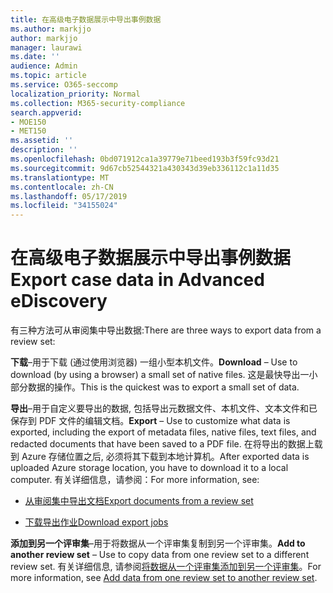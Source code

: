 ```yaml
---
title: 在高级电子数据展示中导出事例数据
ms.author: markjjo
author: markjjo
manager: laurawi
ms.date: ''
audience: Admin
ms.topic: article
ms.service: O365-seccomp
localization_priority: Normal
ms.collection: M365-security-compliance
search.appverid:
- MOE150
- MET150
ms.assetid: ''
description: ''
ms.openlocfilehash: 0bd071912ca1a39779e71beed193b3f59fc93d21
ms.sourcegitcommit: 9d67cb52544321a430343d39eb336112c1a11d35
ms.translationtype: MT
ms.contentlocale: zh-CN
ms.lasthandoff: 05/17/2019
ms.locfileid: "34155024"
---
```

# <a name="export-case-data-in-advanced-ediscovery"></a><span data-ttu-id="adf8c-102">在高级电子数据展示中导出事例数据</span><span class="sxs-lookup"><span data-stu-id="adf8c-102">Export case data in Advanced eDiscovery</span></span>

<span data-ttu-id="adf8c-103">有三种方法可从审阅集中导出数据:</span><span class="sxs-lookup"><span data-stu-id="adf8c-103">There are three ways to export data from a review set:</span></span>

<span data-ttu-id="adf8c-104">**下载**–用于下载 (通过使用浏览器) 一组小型本机文件。</span><span class="sxs-lookup"><span data-stu-id="adf8c-104">**Download** – Use to download (by using a browser) a small set of native files.</span></span> <span data-ttu-id="adf8c-105">这是最快导出一小部分数据的操作。</span><span class="sxs-lookup"><span data-stu-id="adf8c-105">This is the quickest was to export a small set of data.</span></span>

<span data-ttu-id="adf8c-106">**导出**–用于自定义要导出的数据, 包括导出元数据文件、本机文件、文本文件和已保存到 PDF 文件的编辑文档。</span><span class="sxs-lookup"><span data-stu-id="adf8c-106">**Export** – Use to customize what data is exported, including the export of metadata files, native files, text files, and redacted documents that have been saved to a PDF file.</span></span> <span data-ttu-id="adf8c-107">在将导出的数据上载到 Azure 存储位置之后, 必须将其下载到本地计算机。</span><span class="sxs-lookup"><span data-stu-id="adf8c-107">After exported data is uploaded Azure storage location, you have to download it to a local computer.</span></span> <span data-ttu-id="adf8c-108">有关详细信息，请参阅：</span><span class="sxs-lookup"><span data-stu-id="adf8c-108">For more information, see:</span></span> 

   - [<span data-ttu-id="adf8c-109">从审阅集中导出文档</span><span class="sxs-lookup"><span data-stu-id="adf8c-109">Export documents from a review set</span></span>](export-documents-from-review-set.md)

   - [<span data-ttu-id="adf8c-110">下载导出作业</span><span class="sxs-lookup"><span data-stu-id="adf8c-110">Download export jobs</span></span>](download-export-jobs.md)

<span data-ttu-id="adf8c-111">**添加到另一个评审集**–用于将数据从一个评审集复制到另一个评审集。</span><span class="sxs-lookup"><span data-stu-id="adf8c-111">**Add to another review set** – Use to copy data from one review set to a different review set.</span></span> <span data-ttu-id="adf8c-112">有关详细信息, 请参阅[将数据从一个评审集添加到另一个评审集](add-data-to-review-set-from-another-review-set.md)。</span><span class="sxs-lookup"><span data-stu-id="adf8c-112">For more information, see [Add data from one review set to another review set](add-data-to-review-set-from-another-review-set.md).</span></span> 

